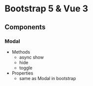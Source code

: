 # Bootstrap 5 & Vue 3

## Components

### Modal

- Methods
   - async show
   - hide
   - toggle
- Properties
   - same as Modal in bootstrap
